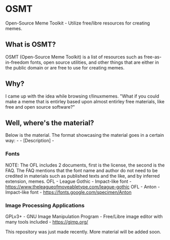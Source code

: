 # OSMT
Open-Source Meme Toolkit - Utilize free/libre resources for creating memes.

## What is OSMT?
OSMT (Open-Source Meme Toolkit) is a list of resources such as free-as-in-freedom fonts, open source utilities, and other things that are either in the public domain or are free to use for creating memes.

## Why?
I came up with the idea while browsing r/linuxmemes. "What if you could make a meme that is entirley based upon almost entirley free materials, like free and open source software?" 

## Well, where's the material?
Below is the material. The format showcasing the material goes in a certain way:
<License> - <Name of Material> - [Description] - <Link to homepage for said material>

### Fonts
NOTE: The OFL includes 2 documents, first is the license, the second is the FAQ. The FAQ mentions that the font name and author do not need to be credited in materials such as published texts and the like, and by inferred extension, memes.
OFL - League Gothic - Impact-like font - https://www.theleagueofmoveabletype.com/league-gothic
OFL - Anton - Impact-like font - https://fonts.google.com/specimen/Anton

### Image Processing Applications
GPLv3+ - GNU Image Manipulation Program - Free/Libre image editor with many tools included - https://gimp.org/



This repository was just made recently. More material will be added soon.

